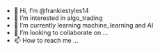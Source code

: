 - 👋 Hi, I’m @frankiestyles14
- 👀 I’m interested in algo_trading
- 🌱 I’m currently learning machine_learning and AI
- 💞️ I’m looking to collaborate on ...
- 📫 How to reach me ...

<!---
frankiestyles14/frankiestyles14 is a ✨ special ✨ repository because its `README.md` (this file) appears on your GitHub profile.
You can click the Preview link to take a look at your changes.
--->
